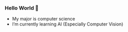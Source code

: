 ### Hello World 👋

- My major is computer science
- I’m currently learning AI (Especially Computer Vision)
